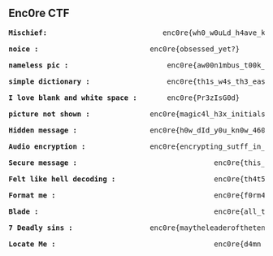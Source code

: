 Enc0re CTF
---------------

<pre><b>Mischief:</b>			                enc0re{wh0_w0uLd_h4ave_known}

<b>noice :</b>					        enc0re{obsessed_yet?}

<b>nameless pic :</b>				        enc0re{aw00n1mbus_t00k_it}

<b>simple dictionary :</b> 			        enc0re{th1s_w4s_th3_easiest_chall}

<b>I love blank and white space :</b>  		enc0re{Pr3zIsG0d}

<b>picture not shown :</b>				enc0re{magic4l_h3x_initials}

<b>Hidden message :</b> 				enc0re{h0w_dId_y0u_kn0w_460ut_jsteg}

<b>Audio encryption :</b> 				enc0re{encrypting_sutff_in_audio_is_fun}

<b>Secure message :</b>                                enc0re{this_1s_0ne_0f_m05t_s3cur3_3ncryp1ion}

<b>Felt like hell decoding :</b>                       enc0re{th4t5_hell_l0t_0f_c1ph3r5}

<b>Format me :</b>                                     enc0re{f0rm4t_5tr1n6_vuln3r4b1l1ty}

<b>Blade :</b>                                         enc0re{all_these_moments_lost_in_time_starting_to_fade}

<b>7 Deadly sins :</b>					enc0re{maytheleaderofthetencommandmentsdie}

<b>Locate Me :</b>                                     enc0re{d4mn_th3r3_1s_4_pr0_h3r3}
</pre>
